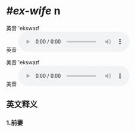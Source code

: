 # ***\#ex-wife*** n
英音 'ekswaɪf  
英音
<audio src="./media/ex-wife1_AAC.aac" controls="controls"></audio>

美音 'ekswaɪf  
美音
<audio src="./media/ex-wife2_AAC.aac" controls="controls"></audio>



  

英文释义
---
### 1.**前妻**  


